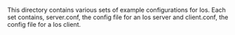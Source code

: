 This directory contains various sets of example configurations for Ios. Each set contains, server.conf, the config file for an Ios server
and client.conf, the config file for a Ios client.
